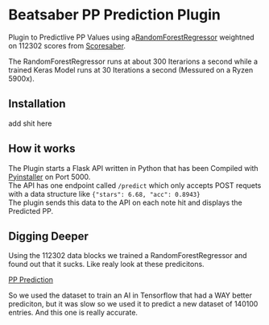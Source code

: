 # Beatsaber PP Prediction Plugin
Plugin to Predictlive PP Values using a[RandomForestRegressor](https://scikit-learn.org/stable/modules/generated/sklearn.ensemble.RandomForestRegressor.html) weightned on 112302 scores from [Scoresaber](https://www.scoresaber.com/).   

The RandomForestRegressor runs at about 300 Iterarions a second while a trained Keras Model runs at 30 Iterations a second (Messured on a Ryzen 5900x).   

## Installation
add shit here   

## How it works
The Plugin starts a Flask API written in Python that has been Compiled with [Pyinstaller](https://www.pyinstaller.org/) on Port 5000.   
The API has one endpoint called `/predict` which only accepts POST requets with a data structure like `{"stars": 6.68, "acc": 0.8943}`   
The plugin sends this data to the API on each note hit and displays the Predicted PP.

## Digging Deeper
Using the 112302 data blocks we trained a RandomForestRegressor and found out that it sucks. Like realy look at these predicitons.   

[PP Prediction](https://github.com/Nifri2/Beatsaber-PP-Prediction-Plugin/blob/main/assets/randomforest.png?raw=true)


So we used the dataset to train an AI in Tensorflow that had a WAY better prediciton, but it was slow so we used it to predict a new dataset of 140100 entries. And this one is really accurate.

